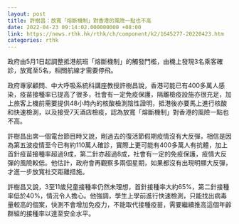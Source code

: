 ```yaml
---
layout: post
title: 許樹昌：放寬「熔斷機制」對香港的風險一點也不高
date: 2022-04-23 09:14:02.000000000 +08:00
link: https://news.rthk.hk/rthk/ch/component/k2/1645277-20220423.htm
categories: rthk
---
```


政府由5月1日起調整抵港航班「熔斷機制」的觸發門檻，由機上發現3名乘客確診，放寬至5名，相關航線才需要停飛。

政府專家顧問、中大呼吸系統科講座教授許樹昌說，香港可能已有400多萬人感染，疫苗接種率已提高了很多，社會有一定免疫保護，隔離檢疫設施亦很充足，加上旅客上機前需要提供48小時內的核酸檢測陰性證明，抵港後亦要馬上進行核酸和快速檢測，以及接受7天酒店檢疫，認為放寬「熔斷機制」對香港的風險一點也不高。

許樹昌出席一個電台節目時又說，剛過去的復活節假期疫情沒有大反彈，相信是因為第五波疫情至今已有約110萬人確診，實際上更可能有400多萬人有抗體，加上首針疫苗接種率超過9成，第二針亦超過8成，社會有一定的免疫保護，疫情大反彈的風險較低。他估計，政府會再觀察多兩個星期，如果都沒有出現明顯大反彈，才進一步放寬社交距離措施。

許樹昌又說，3至11歲兒童接種率仍然未理想，首針接種率大約65%，第二針接種率低於40%，情況令人擔心。他強調，學生上學前進行快速檢測，只能找出病毒量較高的個案，快測不會增加免疫力，不能取代接種疫苗，需要繼續推高這個年齡群組的接種率以達至安全水平。
